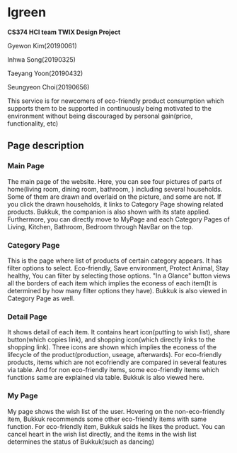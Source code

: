 # Igreen

**CS374 HCI team TWIX Design Project**

Gyewon Kim(20190061)

Inhwa Song(20190325)

Taeyang Yoon(20190432)

Seungyeon Choi(20190656)



This service is for newcomers of eco-friendly product consumption which supports them to be supported in continuously being motivated to the environment without being discouraged by personal gain(price, functionality, etc)



## Page description



### Main Page

The main page of the website. Here, you can see four pictures of parts of home(living room, dining room, bathroom, ) including several households. Some of them are drawn and overlaid on the picture, and some are not. If you click the drawn households, it links to Category Page showing related products. Bukkuk, the companion is also shown with its state applied. Furthermore, you can directly move to MyPage and each Category Pages of Living, Kitchen, Bathroom, Bedroom through NavBar on the top. 

### Category Page

This is the page where list of products of certain category appears. It has filter options to select. Eco-friendly, Save environment, Protect Animal, Stay healthy, You can filter by selecting those options. "In a Glance" button views all the borders of each item which implies the econess of each item(It is determined by how many filter options they have). Bukkuk is also viewed in Category Page as well. 

### Detail Page

It shows detail of each item. It contains heart icon(putting to wish list), share button(which copies link), and shopping icon(which directly links to the shopping link). Three icons are shown which implies the econess of the lifecycle of the product(production, useage, afterwards). For eco-friendly products, items which are not ecofriendly are compared in several features via table. And for non eco-friendly items, some eco-friendly items which functions same are explained via table. Bukkuk is also viewed here. 

<h3>My Page</h3>

My page shows the wish list of the user. Hovering on the non-eco-friendly item, Bukkuk recommends some other eco-friendly items with same function. For eco-friendly item, Bukkuk saids he likes the product. You can cancel heart in the wish list directly, and the items in the wish list determines the status of Bukkuk(such as dancing)
